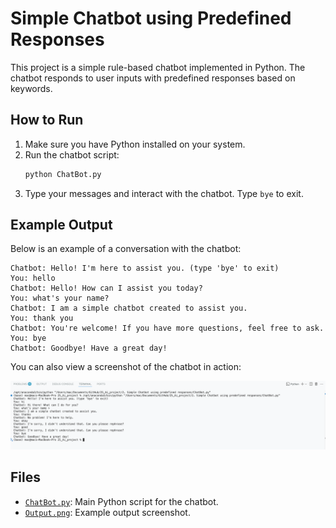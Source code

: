 # Simple Chatbot using Predefined Responses

This project is a simple rule-based chatbot implemented in Python. The chatbot responds to user inputs with predefined responses based on keywords.

## How to Run

1. Make sure you have Python installed on your system.
2. Run the chatbot script:
   ```bash
   python ChatBot.py
   ```
3. Type your messages and interact with the chatbot. Type `bye` to exit.

## Example Output

Below is an example of a conversation with the chatbot:

```
Chatbot: Hello! I'm here to assist you. (type 'bye' to exit)
You: hello
Chatbot: Hello! How can I assist you today?
You: what's your name?
Chatbot: I am a simple chatbot created to assist you.
You: thank you
Chatbot: You're welcome! If you have more questions, feel free to ask.
You: bye
Chatbot: Goodbye! Have a great day!
```

You can also view a screenshot of the chatbot in action:

![Chatbot Output](Output.png)

## Files

- [`ChatBot.py`](ChatBot.py): Main Python script for the chatbot.
- [`Output.png`](Output.png): Example output screenshot.
